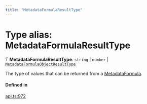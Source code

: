```yaml
---
title: "MetadataFormulaResultType"
---
```

# Type alias: MetadataFormulaResultType

Ƭ **MetadataFormulaResultType**: `string` \| `number` \| [`MetadataFormulaObjectResultType`](../interfaces/MetadataFormulaObjectResultType.md)

The type of values that can be returned from a [MetadataFormula](MetadataFormula.md).

#### Defined in

[api.ts:972](https://github.com/coda/packs-sdk/blob/main/api.ts#L972)
